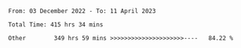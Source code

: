 <!--START_SECTION:waka-->

```text
From: 03 December 2022 - To: 11 April 2023

Total Time: 415 hrs 34 mins

Other        349 hrs 59 mins >>>>>>>>>>>>>>>>>>>>>----   84.22 %
```

<!--END_SECTION:waka-->